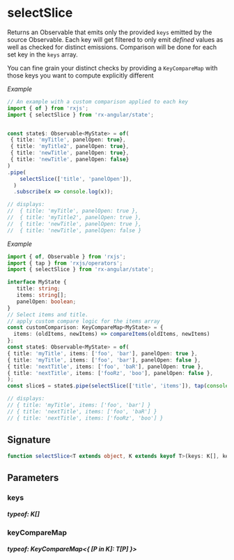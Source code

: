 # selectSliceReturns an Observable that emits only the provided `keys` emitted by the source Observable. Each key will getfiltered to only emit _defined_ values as well as checked for distinct emissions.Comparison will be done for each set key in the `keys` array.You can fine grain your distinct checks by providing a `KeyCompareMap` with those keys you want to computeexplicitly different_Example_```TypeScript// An example with a custom comparison applied to each keyimport { of } from 'rxjs';import { selectSlice } from 'rx-angular/state';const state$: Observable<MyState> = of( { title: 'myTitle', panelOpen: true}, { title: 'myTitle2', panelOpen: true}, { title: 'newTitle', panelOpen: true}, { title: 'newTitle', panelOpen: false}).pipe(    selectSlice(['title', 'panelOpen']),  )  .subscribe(x => console.log(x));// displays://  { title: 'myTitle', panelOpen: true },//  { title: 'myTitle2', panelOpen: true },//  { title: 'newTitle', panelOpen: true },//  { title: 'newTitle', panelOpen: false }```_Example_```TypeScriptimport { of, Observable } from 'rxjs';import { tap } from 'rxjs/operators';import { selectSlice } from 'rx-angular/state';interface MyState {   title: string;   items: string[];   panelOpen: boolean;}// Select items and title.// apply custom compare logic for the items arrayconst customComparison: KeyCompareMap<MyState> = {  items: (oldItems, newItems) => compareItems(oldItems, newItems)};const state$: Observable<MyState> = of({ title: 'myTitle', items: ['foo', 'bar'], panelOpen: true },{ title: 'myTitle', items: ['foo', 'bar'], panelOpen: false },{ title: 'nextTitle', items: ['foo', 'baR'], panelOpen: true },{ title: 'nextTitle', items: ['fooRz', 'boo'], panelOpen: false },);const slice$ = state$.pipe(selectSlice(['title', 'items']), tap(console.log)).subscribe();// displays:// { title: 'myTitle', items: ['foo', 'bar'] }// { title: 'nextTitle', items: ['foo', 'baR'] }// { title: 'nextTitle', items: ['fooRz', 'boo'] }```## Signature```TypeScriptfunction selectSlice<T extends object, K extends keyof T>(keys: K[], keyCompareMap?: KeyCompareMap<{ [P in K]: T[P] }>): OperatorFunction<T, PickSlice<T, K> | null>```## Parameters### keys##### typeof: K[]### keyCompareMap##### typeof: KeyCompareMap&#60;{ [P in K]: T[P] }&#62;